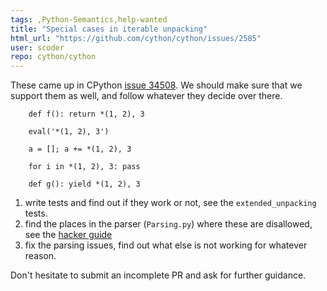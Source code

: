 ```yaml
---
tags: ,Python-Semantics,help-wanted
title: "Special cases in iterable unpacking"
html_url: "https://github.com/cython/cython/issues/2585"
user: scoder
repo: cython/cython
---
```


These came up in CPython [issue 34508](https://bugs.python.org/issue34508). We should make sure that we support them as well, and follow whatever they decide over there.
```
    def f(): return *(1, 2), 3

    eval('*(1, 2), 3')

    a = []; a += *(1, 2), 3

    for i in *(1, 2), 3: pass

    def g(): yield *(1, 2), 3
```

1) write tests and find out if they work or not, see the `extended_unpacking` tests.
2) find the places in the parser (`Parsing.py`) where these are disallowed, see the [hacker guide](https://github.com/cython/cython/wiki/HackerGuide#getting-started)
3) fix the parsing issues, find out what else is not working for whatever reason.

Don't hesitate to submit an incomplete PR and ask for further guidance.